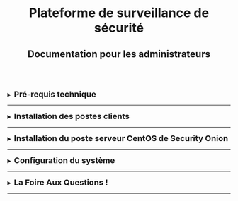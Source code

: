 <div align="center"><h1>Plateforme de surveillance de sécurité</h1></div>
<div align="center"><h2>Documentation pour les administrateurs</h2></div>
<br>  
      

<br>
<br>






<details>
<summary><strong><font size="+1">Pré-requis technique</font></strong></summary>
TEXTE

## installation de security onion 
<br>        avoir 3 Machine 
<br>              1 Machine avec un os windows 
<br>              2 Machine avec un os linux 
<br>              3 Le logiciel Security Onion qui dispose de son propre OS serveur Linux CentOS.

</details>
<HR> 
     










<details>
<summary><strong><font size="+1">Installation des postes clients</font></strong></summary>
TEXTE

## Prérequis pour les poste clients 
<br>   - Poste client sous linux ou windows 
<br>   - Accées réseau entre security onion et le client 
<br>   - Adresse IP pour le serveur de Security Onion 


</details>
<HR>







<details>
<summary><strong><font size="+1">Installation du poste serveur CentOS de Security Onion</font></strong></summary>
TEXTE
 <br> Dans cette partie on explique  explique comment installer Security Onion sur un serveur tournant sous Linux CentOS :
 <br> 1- Configuration et instalation de Security Onion.
 <br>    https://securityonion.net/  
 <br> 2- installer Security Onion sur un système CentOS.
 <br> 3- Configuration du serveur
 <br>       a- Configurer une adresse IP statique pour le serveur.
 <br>       b- Sélectionner les composants à installer comme Elasticsearch, Suricata, Zeek, etc
 <br>       4- La maise en place des outils d'analyse   
  
</details>
<HR>








<details>
<summary><strong><font size="+1">Configuration du système</font></strong></summary>
TEXTE

</details>
<HR>













<details>
<summary><strong><font size="+1">La Foire Aux Questions !</font></strong></summary>
TEXTE

</details>
<HR>
